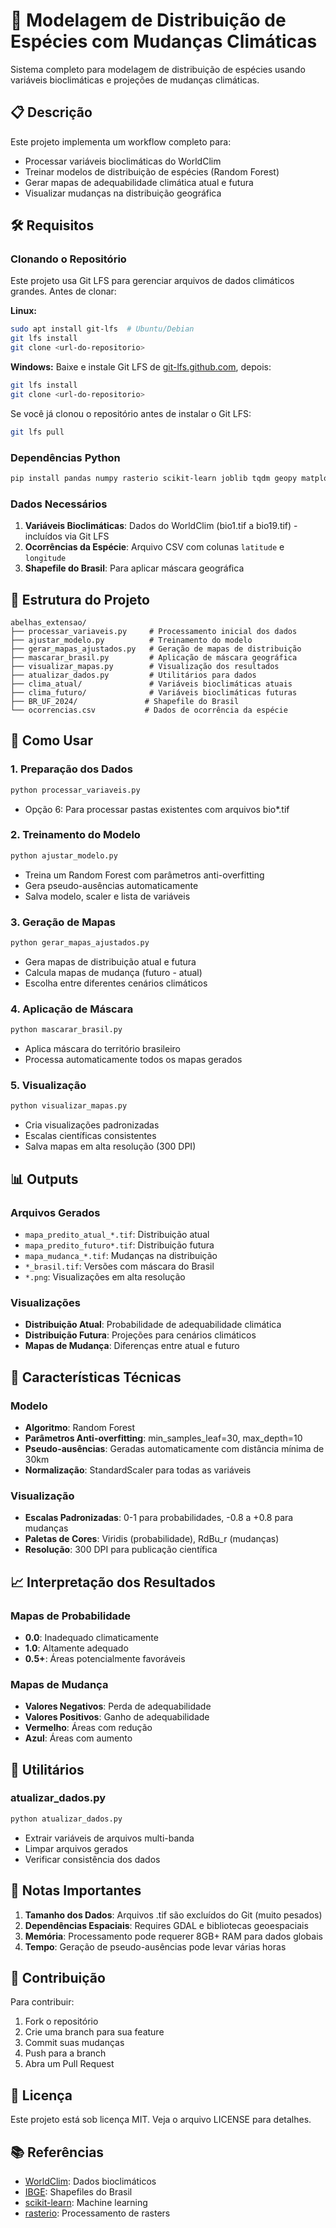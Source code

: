 # 🐝 Modelagem de Distribuição de Espécies com Mudanças Climáticas

Sistema completo para modelagem de distribuição de espécies usando variáveis bioclimáticas e projeções de mudanças climáticas.

## 📋 Descrição

Este projeto implementa um workflow completo para:

- Processar variáveis bioclimáticas do WorldClim
- Treinar modelos de distribuição de espécies (Random Forest)
- Gerar mapas de adequabilidade climática atual e futura
- Visualizar mudanças na distribuição geográfica

## 🛠️ Requisitos

### Clonando o Repositório

Este projeto usa Git LFS para gerenciar arquivos de dados climáticos grandes. Antes de clonar:

**Linux:**
```bash
sudo apt install git-lfs  # Ubuntu/Debian
git lfs install
git clone <url-do-repositorio>
```

**Windows:**
Baixe e instale Git LFS de [git-lfs.github.com](https://git-lfs.github.com/), depois:
```bash
git lfs install
git clone <url-do-repositorio>
```

Se você já clonou o repositório antes de instalar o Git LFS:
```bash
git lfs pull
```

### Dependências Python

```bash
pip install pandas numpy rasterio scikit-learn joblib tqdm geopy matplotlib geopandas
```

### Dados Necessários

1. **Variáveis Bioclimáticas**: Dados do WorldClim (bio1.tif a bio19.tif) - incluídos via Git LFS
2. **Ocorrências da Espécie**: Arquivo CSV com colunas `latitude` e `longitude`
3. **Shapefile do Brasil**: Para aplicar máscara geográfica

## 📁 Estrutura do Projeto

```
abelhas_extensao/
├── processar_variaveis.py     # Processamento inicial dos dados
├── ajustar_modelo.py          # Treinamento do modelo
├── gerar_mapas_ajustados.py   # Geração de mapas de distribuição
├── mascarar_brasil.py         # Aplicação de máscara geográfica
├── visualizar_mapas.py        # Visualização dos resultados
├── atualizar_dados.py         # Utilitários para dados
├── clima_atual/               # Variáveis bioclimáticas atuais
├── clima_futuro/              # Variáveis bioclimáticas futuras
├── BR_UF_2024/               # Shapefile do Brasil
└── ocorrencias.csv           # Dados de ocorrência da espécie
```

## 🚀 Como Usar

### 1. Preparação dos Dados

```bash
python processar_variaveis.py
```

- Opção 6: Para processar pastas existentes com arquivos bio\*.tif

### 2. Treinamento do Modelo

```bash
python ajustar_modelo.py
```

- Treina um Random Forest com parâmetros anti-overfitting
- Gera pseudo-ausências automaticamente
- Salva modelo, scaler e lista de variáveis

### 3. Geração de Mapas

```bash
python gerar_mapas_ajustados.py
```

- Gera mapas de distribuição atual e futura
- Calcula mapas de mudança (futuro - atual)
- Escolha entre diferentes cenários climáticos

### 4. Aplicação de Máscara

```bash
python mascarar_brasil.py
```

- Aplica máscara do território brasileiro
- Processa automaticamente todos os mapas gerados

### 5. Visualização

```bash
python visualizar_mapas.py
```

- Cria visualizações padronizadas
- Escalas científicas consistentes
- Salva mapas em alta resolução (300 DPI)

## 📊 Outputs

### Arquivos Gerados

- `mapa_predito_atual_*.tif`: Distribuição atual
- `mapa_predito_futuro*.tif`: Distribuição futura
- `mapa_mudanca_*.tif`: Mudanças na distribuição
- `*_brasil.tif`: Versões com máscara do Brasil
- `*.png`: Visualizações em alta resolução

### Visualizações

- **Distribuição Atual**: Probabilidade de adequabilidade climática
- **Distribuição Futura**: Projeções para cenários climáticos
- **Mapas de Mudança**: Diferenças entre atual e futuro

## 🎯 Características Técnicas

### Modelo

- **Algoritmo**: Random Forest
- **Parâmetros Anti-overfitting**: min_samples_leaf=30, max_depth=10
- **Pseudo-ausências**: Geradas automaticamente com distância mínima de 30km
- **Normalização**: StandardScaler para todas as variáveis

### Visualização

- **Escalas Padronizadas**: 0-1 para probabilidades, -0.8 a +0.8 para mudanças
- **Paletas de Cores**: Viridis (probabilidade), RdBu_r (mudanças)
- **Resolução**: 300 DPI para publicação científica

## 📈 Interpretação dos Resultados

### Mapas de Probabilidade

- **0.0**: Inadequado climaticamente
- **1.0**: Altamente adequado
- **0.5+**: Áreas potencialmente favoráveis

### Mapas de Mudança

- **Valores Negativos**: Perda de adequabilidade
- **Valores Positivos**: Ganho de adequabilidade
- **Vermelho**: Áreas com redução
- **Azul**: Áreas com aumento

## 🔧 Utilitários

### atualizar_dados.py

```bash
python atualizar_dados.py
```

- Extrair variáveis de arquivos multi-banda
- Limpar arquivos gerados
- Verificar consistência dos dados

## 📝 Notas Importantes

1. **Tamanho dos Dados**: Arquivos .tif são excluídos do Git (muito pesados)
2. **Dependências Espaciais**: Requires GDAL e bibliotecas geoespaciais
3. **Memória**: Processamento pode requerer 8GB+ RAM para dados globais
4. **Tempo**: Geração de pseudo-ausências pode levar várias horas

## 🤝 Contribuição

Para contribuir:

1. Fork o repositório
2. Crie uma branch para sua feature
3. Commit suas mudanças
4. Push para a branch
5. Abra um Pull Request

## 📄 Licença

Este projeto está sob licença MIT. Veja o arquivo LICENSE para detalhes.

## 📚 Referências

- [WorldClim](https://worldclim.org/): Dados bioclimáticos
- [IBGE](https://www.ibge.gov.br/): Shapefiles do Brasil
- [scikit-learn](https://scikit-learn.org/): Machine learning
- [rasterio](https://rasterio.readthedocs.io/): Processamento de rasters
